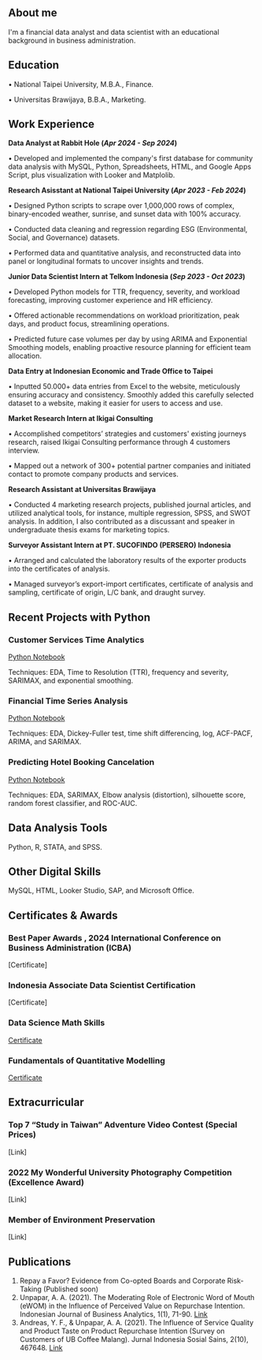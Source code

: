 ## About me
I'm a financial data analyst and data scientist with an educational background in business administration.

## Education
• National Taipei University, M.B.A., Finance.

• Universitas Brawijaya, B.B.A., Marketing.

## Work Experience
**Data Analyst at Rabbit Hole (_Apr 2024 - Sep 2024_)**

• Developed and implemented the company's first database for community data analysis with MySQL, Python, Spreadsheets, HTML, and Google Apps Script, plus visualization with Looker and Matplolib.

**Research Asisstant at National Taipei University (_Apr 2023 - Feb 2024_)**

• Designed Python scripts to scrape over 1,000,000 rows of complex, binary-encoded weather, sunrise, and sunset data with 100% accuracy.

• Conducted data cleaning and regression regarding ESG (Environmental, Social, and Governance) datasets. 

• Performed data and quantitative analysis, and reconstructed data into panel or longitudinal formats to uncover insights and trends.

**Junior Data Scientist Intern at Telkom Indonesia (_Sep 2023 - Oct 2023_)**

• Developed Python models for TTR, frequency, severity, and workload forecasting, improving customer experience and HR efficiency.

• Offered actionable recommendations on workload prioritization, peak days, and product focus, streamlining operations.

• Predicted future case volumes per day by using ARIMA and Exponential Smoothing models, enabling proactive resource planning for efficient team allocation.

**Data Entry at Indonesian Economic and Trade Office to Taipei**

• Inputted 50.000+ data entries from Excel to the website, meticulously ensuring accuracy and consistency. Smoothly added this carefully selected dataset to a website, making it easier for users to access and use.
  
**Market Research Intern at Ikigai Consulting**

• Accomplished competitors’ strategies and customers' existing journeys research, raised Ikigai Consulting
performance through 4 customers interview.

• Mapped out a network of 300+ potential partner companies and initiated contact to promote company
products and services.

**Research Assistant at Universitas Brawijaya**

• Conducted 4 marketing research projects, published journal articles, and utilized analytical tools, for instance, multiple regression, SPSS, and SWOT analysis. In addition, I also contributed as a discussant and speaker in undergraduate thesis exams for marketing topics.
  
**Surveyor Assistant Intern at PT. SUCOFINDO (PERSERO) Indonesia**

• Arranged and calculated the laboratory results of the exporter products into the certificates of analysis.

• Managed surveyor’s export-import certificates, certificate of analysis and sampling, certificate of origin, L/C bank, and draught survey.
  
## Recent Projects with Python
### Customer Services Time Analytics
[Python Notebook](https://colab.research.google.com/drive/1zKrhto0OM6V56agUULaT05reMobv4PNe)

Techniques: EDA, Time to Resolution (TTR), frequency and severity, SARIMAX, and exponential smoothing.

### Financial Time Series Analysis
[Python Notebook](https://colab.research.google.com/drive/1jy0mchSVVmY2UP39ANjDsp9RMPsLIMjE#scrollTo=eTtrlJCeBDs7)

Techniques: EDA, Dickey-Fuller test, time shift differencing, log, ACF-PACF, ARIMA, and SARIMAX.

### Predicting Hotel Booking Cancelation
[Python Notebook](https://colab.research.google.com/drive/153X3CiPITSeNiuM_nAkVw7uH0M-FggRh#scrollTo=5eFaeCTp5wy2)

Techniques: EDA, SARIMAX, Elbow analysis (distortion), silhouette score, random forest classifier, and ROC-AUC.

## Data Analysis Tools
Python, R, STATA, and SPSS.

## Other Digital Skills
MySQL, HTML, Looker Studio, SAP, and Microsoft Office.

## Certificates & Awards
### Best Paper Awards , 2024 International Conference on Business Administration (ICBA)
[Certificate] 

### Indonesia Associate Data Scientist Certification
[Certificate]

### Data Science Math Skills 
[Certificate](https://www.coursera.org/account/accomplishments/verify/CEVB5DUEQ43V)

### Fundamentals of Quantitative Modelling
[Certificate](https://www.coursera.org/account/accomplishments/verify/B7S6499BHFAL)

## Extracurricular
### Top 7 “Study in Taiwan” Adventure Video Contest (Special Prices)
[Link]

### 2022 My Wonderful University Photography Competition (Excellence Award)
[Link]

### Member of Environment Preservation
[Link]


## Publications
1. Repay a Favor? Evidence from Co-opted Boards and Corporate Risk-Taking (Published soon)
2. Unpapar, A. A. (2021). The Moderating Role of Electronic Word of Mouth (eWOM) in the Influence of Perceived Value on Repurchase Intention. Indonesian Journal of Business Analytics, 1(1), 71-90. [Link](https://journal.formosapublisher.org/index.php/ijba/article/view/6)
3. Andreas, Y. F., & Unpapar, A. A. (2021). The Influence of Service Quality and Product Taste on Product Repurchase Intention (Survey on Customers of UB Coffee Malang). Jurnal Indonesia Sosial Sains, 2(10), 467648. [Link](https://jiss.publikasiindonesia.id/index.php/jiss/article/view/440)
